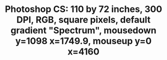 ---
ee_id: '219'
site: '1'
type: '2'
long_id: 2008-001 Photoshop CS
url: 2008-001-photoshop-cs
title: 'Photoshop CS: 110 by 72 inches, 300 DPI, RGB, square pixels, default gradient
  "Spectrum", mousedown y=1098 x=1749.9, mouseup y=0 x=4160'
year: '2008'
medium: Chromogenic print
commission:
dims: 110 x 72 inches
pitch:
ps:
live_url:
related:
youtube:
imgs: photoshop-cs-2008-001-full-1-database-qm.jpg
subheading:
display_year: '2008'
download:
add_credit:
add_credits:
related_code:
layout: things-i-made
---